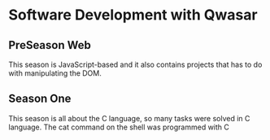 <h1>Software Development with Qwasar</h1>
<h2>PreSeason Web</h2>
<p>This season is JavaScript-based and it also contains projects that has to do with manipulating the DOM.</p>
<h2>Season One</h2>
<p>This season is all about the C language, so many tasks were solved in C language. The cat command on the shell was programmed with C</p>